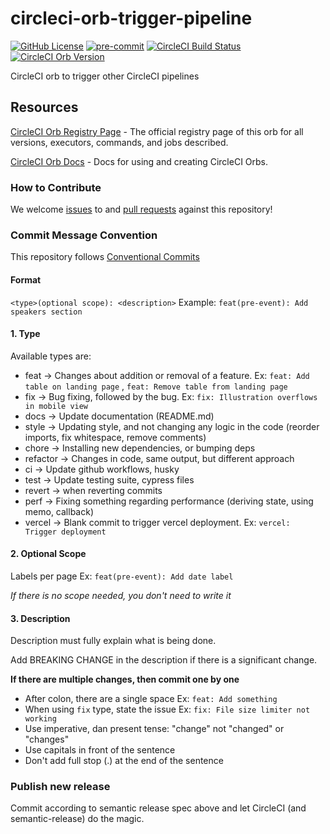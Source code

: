 circleci-orb-trigger-pipeline
===
[![GitHub License](https://img.shields.io/badge/license-MIT-lightgrey.svg)](https://github.com/trustedshops-public/trigger-pipeline/blob/main/LICENSE)
[![pre-commit](https://img.shields.io/badge/%E2%9A%93%20%20pre--commit-enabled-success)](https://pre-commit.com/)
[![CircleCI Build Status](https://circleci.com/gh/trustedshops-public/circleci-orb-trigger-pipeline.svg?style=shield "CircleCI Build Status")](https://circleci.com/gh/trustedshops-public/circleci-orb-trigger-pipeline)
[![CircleCI Orb Version](https://badges.circleci.com/orbs/trustedshops-public/trigger-pipeline.svg)](https://circleci.com/orbs/registry/orb/trustedshops-public/trigger-pipeline)

CircleCI orb to trigger other CircleCI pipelines

## Resources

[CircleCI Orb Registry Page](https://circleci.com/orbs/registry/orb/trustedshops-public/trigger-pipeline) - The official registry page of this
orb for all versions, executors, commands, and jobs described.

[CircleCI Orb Docs](https://circleci.com/docs/2.0/orb-intro/#section=configuration) - Docs for using and creating
CircleCI Orbs.

### How to Contribute

We welcome [issues](https://github.com/trustedshops-public/circleci-orb-trigger-pipeline/issues) to
and [pull requests](https://github.com/trustedshops-public/circleci-orb-trigger-pipeline/pulls) against this repository!

### Commit Message Convention

This repository follows [Conventional Commits](https://www.conventionalcommits.org/en/v1.0.0/)

#### Format

`<type>(optional scope): <description>`
Example: `feat(pre-event): Add speakers section`

#### 1. Type

Available types are:

- feat → Changes about addition or removal of a feature. Ex: `feat: Add table on landing page`
  , `feat: Remove table from landing page`
- fix → Bug fixing, followed by the bug. Ex: `fix: Illustration overflows in mobile view`
- docs → Update documentation (README.md)
- style → Updating style, and not changing any logic in the code (reorder imports, fix whitespace, remove comments)
- chore → Installing new dependencies, or bumping deps
- refactor → Changes in code, same output, but different approach
- ci → Update github workflows, husky
- test → Update testing suite, cypress files
- revert → when reverting commits
- perf → Fixing something regarding performance (deriving state, using memo, callback)
- vercel → Blank commit to trigger vercel deployment. Ex: `vercel: Trigger deployment`

#### 2. Optional Scope

Labels per page Ex: `feat(pre-event): Add date label`

*If there is no scope needed, you don't need to write it*

#### 3. Description

Description must fully explain what is being done.

Add BREAKING CHANGE in the description if there is a significant change.

**If there are multiple changes, then commit one by one**

- After colon, there are a single space Ex: `feat: Add something`
- When using `fix` type, state the issue Ex: `fix: File size limiter not working`
- Use imperative, dan present tense: "change" not "changed" or "changes"
- Use capitals in front of the sentence
- Don't add full stop (.) at the end of the sentence

### Publish new release

Commit according to semantic release spec above and let CircleCI (and semantic-release) do the magic.
